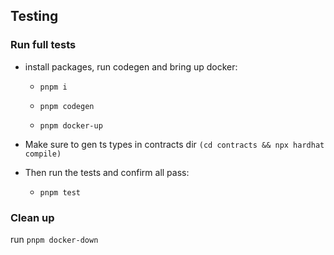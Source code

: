 ## Testing

### Run full tests

- install packages, run codegen and bring up docker:
    - `pnpm i`

    - `pnpm codegen`

    - `pnpm docker-up`

- Make sure to gen ts types in contracts dir `(cd contracts && npx hardhat compile)`

- Then run the tests and confirm all pass: 
    - `pnpm test`


### Clean up

run `pnpm docker-down`